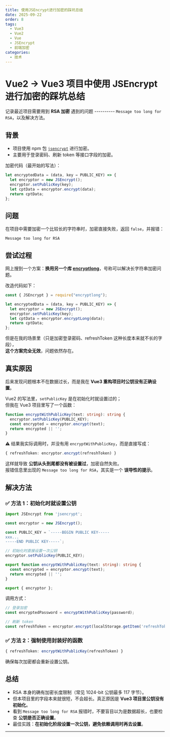 ```yaml
---
title: 使用JSEncrypt进行加密的踩坑总结
date: 2025-09-22
order: 8
tags:
  - Vue3
  - Vue2
  - Vue
  - JSEncrypt
  - 前端加密
categories:
  - 技术
---
```


# Vue2 → Vue3 项目中使用 JSEncrypt 进行加密的踩坑总结
    
记录最近项目需要用到 **RSA 加密** 遇到的问题 ---------- `Message too long for RSA`，以及解决方法。

## 背景

- 项目使用 npm 包 [`jsencrypt`](https://www.npmjs.com/package/jsencrypt) 进行加密。
- 主要用于登录密码、刷新 token 等接口字段的加密。

加密代码（最开始的写法）：

```js
let encryptedData = (data, key = PUBLIC_KEY) => {
  let encryptor = new JSEncrypt();
  encryptor.setPublicKey(key);
  let cptData = encryptor.encrypt(data);
  return cptData;
};
```

## 问题

在项目中需要加密一个比较长的字符串时，加密直接失败，返回 `false`，并报错：

```
Message too long for RSA
```

## 尝试过程

网上搜到一个方案：**换用另一个库 [encryptlong](https://www.npmjs.com/package/encryptlong)**，号称可以解决长字符串加密问题。  

改造代码如下：

```js
const { JSEncrypt } = require("encryptlong");

let encryptedData = (data, key = PUBLIC_KEY) => {
  let encryptor = new JSEncrypt();
  encryptor.setPublicKey(key);
  let cptData = encryptor.encryptLong(data);
  return cptData;
};
```

但是在我的场景里（只是加密登录密码、refreshToken 这种长度本来就不长的字段），  
**这个方案完全无效**，问题依然存在。

## 真实原因

后来发现问题根本不在数据过长，而是我在 **Vue3 重构项目时公钥没有正确设置**。  

Vue2 的写法里，`setPublicKey` 是在初始化时就设置过的；  
但我在 Vue3 项目里写了一个函数：

```ts
function encryptWithPublicKey(text: string): string {
  encryptor.setPublicKey(PUBLIC_KEY);
  const encrypted = encryptor.encrypt(text);
  return encrypted || '';
}
```

⚠️ 结果我实际调用时，并没有用 `encryptWithPublicKey`，而是直接写成：

```ts
{ refreshToken: encryptor.encrypt(refreshToken) }
```

这样就导致 **公钥从头到尾都没有被设置过**，加密自然失败。  
报错信息里出现的 `Message too long for RSA`，其实是一个 **误导性的提示**。

## 解决方法

### ✅ 方法 1：初始化时就设置公钥

```ts
import JSEncrypt from 'jsencrypt';

const encryptor = new JSEncrypt();

const PUBLIC_KEY = `-----BEGIN PUBLIC KEY-----
xxx...
-----END PUBLIC KEY-----`;

// 初始化时直接设置一次公钥
encryptor.setPublicKey(PUBLIC_KEY);

export function encryptWithPublicKey(text: string): string {
  const encrypted = encryptor.encrypt(text);
  return encrypted || '';
}

export { encryptor };
```

调用方式：

```ts
// 登录加密
const encryptedPassword = encryptWithPublicKey(password);

// 刷新 token
const refreshToken = encryptor.encrypt(localStorage.getItem('refreshToken'));
```

### ✅ 方法 2：强制使用封装好的函数

```ts
{ refreshToken: encryptWithPublicKey(refreshToken) }
```

确保每次加密都会重新设置公钥。

## 总结
     
- RSA 本身的确有加密长度限制（常见 1024-bit 公钥最多 117 字节）。  
- 但本项目里的字段本来就很短，不会超长。真正原因是 **Vue3 项目里公钥没有初始化**。  
- 看到 `Message too long for RSA` 报错时，不要盲目以为是数据超长，也要检查 **公钥是否正确设置**。  
- 最佳实践：**在初始化阶段设置一次公钥，避免依赖调用时再去设置**。

---


